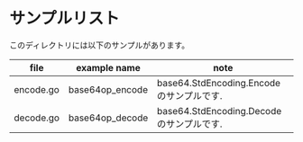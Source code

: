 # サンプルリスト

このディレクトリには以下のサンプルがあります。

|file|example name|note|
|----|------------|----|
|encode.go|base64op\_encode|base64.StdEncoding.Encode のサンプルです.|
|decode.go|base64op\_decode|base64.StdEncoding.Decode のサンプルです.|
